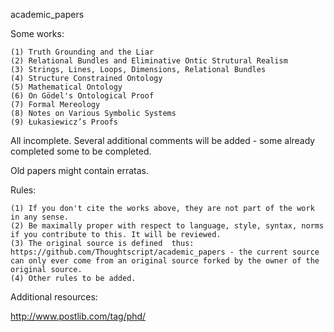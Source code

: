 academic_papers

Some works:
```
(1) Truth Grounding and the Liar
(2) Relational Bundles and Eliminative Ontic Strutural Realism
(3) Strings, Lines, Loops, Dimensions, Relational Bundles
(4) Structure Constrained Ontology
(5) Mathematical Ontology
(6) On Gödel's Ontological Proof
(7) Formal Mereology
(8) Notes on Various Symbolic Systems
(9) Łukasiewicz’s Proofs
```
All incomplete. Several additional comments will be added - some already completed some to be completed.

Old papers might contain erratas.

Rules:
```
(1) If you don't cite the works above, they are not part of the work in any sense.
(2) Be maximally proper with respect to language, style, syntax, norms if you contribute to this. It will be reviewed.
(3) The original source is defined  thus: https://github.com/Thoughtscript/academic_papers - the current source can only ever come from an original source forked by the owner of the original source.
(4) Other rules to be added.
```
Additional resources:

http://www.postlib.com/tag/phd/
